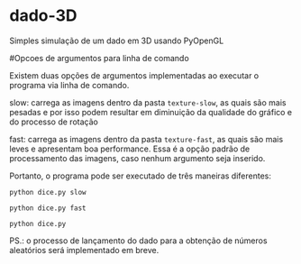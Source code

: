 # dado-3D
Simples simulação de um dado em 3D usando PyOpenGL

#Opcoes de argumentos para linha de comando

Existem duas opções de argumentos implementadas ao executar o programa via linha de comando.

  slow: carrega as imagens dentro da pasta ```texture-slow```, as quais são mais pesadas e por isso podem resultar em diminuição da qualidade do gráfico e do processo de rotação

  fast: carrega as imagens dentro da pasta ```texture-fast```, as quais são mais leves e apresentam boa performance. Essa é a opção padrão de processamento das imagens, caso nenhum argumento seja inserido.

Portanto, o programa pode ser executado de três maneiras diferentes:

  ```python dice.py slow```

  ```python dice.py fast```

  ```python dice.py```

PS.: o processo de lançamento do dado para a obtenção de números aleatórios será implementado em breve. 
